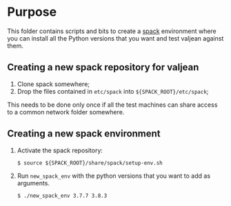 Purpose
=======

This folder contains scripts and bits to create a
[spack](https://spack.readthedocs.io/) environment where you can install all
the Python versions that you want and test valjean against them.


Creating a new spack repository for valjean
-------------------------------------------

1. Clone spack somewhere;
2. Drop the files contained in `etc/spack` into `${SPACK_ROOT}/etc/spack`;

This needs to be done only once if all the test machines can share access to a
common network folder somewhere.


Creating a new spack environment
--------------------------------

1. Activate the spack repository:

   ```
   $ source ${SPACK_ROOT}/share/spack/setup-env.sh
   ```

2. Run `new_spack_env` with the python versions that you want to add as
   arguments.

   ```
   $ ./new_spack_env 3.7.7 3.8.3
   ```
